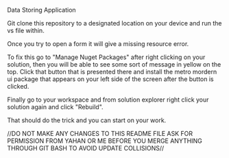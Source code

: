 Data Storing Application

Git clone this repository to a designated location on your device and run the vs file within.

Once you try to open a form it will give a missing resource error.

To fix this go to "Manage Nuget Packages" after right clicking on your solution, then you will be able to see some sort of message in yellow on the top. Click that button that is presented there and install the metro mordern ui package that appears on your left side of the screen after the button is clicked.

Finally go to your workspace and from solution explorer right click your solution again and click "Rebuild".

That should do the trick and you can start on your work.

//DO NOT MAKE ANY CHANGES TO THIS README FILE ASK FOR PERMISSION FROM YAHAN OR ME BEFORE YOU MERGE ANYTHING THROUGH GIT BASH TO AVOID UPDATE COLLISIONS//
